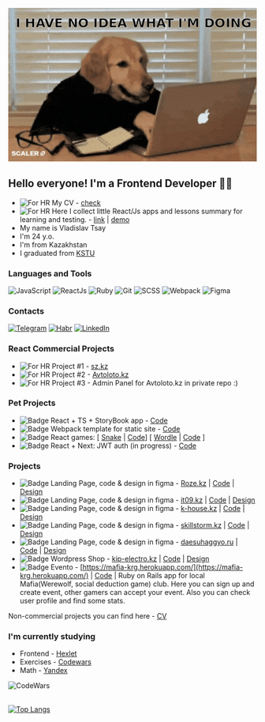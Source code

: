 [![Header](https://github.com/rubyhat/rubyhat/blob/main/assets/giphy.gif)](https://rubyhat.github.io/)

## Hello everyone! I'm a Frontend Developer 👨‍💻

- ![For HR](https://img.shields.io/badge/-For_HR-F08080?style=flat&logo) My CV - [check](https://rubyhat.github.io/)
- ![For HR](https://img.shields.io/badge/-For_Tech_Lead-FFD700?style=flat&logo) Here I collect little React/Js apps and lessons summary for learning and testing. - [link](https://github.com/rubyhat/frontend-pets) | [demo](https://rubyhat.simpleweb.kz/)
- My name is Vladislav Tsay
- I'm 24 y.o.
- I'm from Kazakhstan
- I graduated from [KSTU](https://www.kstu.kz/)

### Languages and Tools

![JavaScript](https://img.shields.io/badge/-JavaScript-778899?style=for-the-badge&logo=javascript)
![ReactJs](https://img.shields.io/badge/-ReactJs-778899?style=for-the-badge&logo=react)
![Ruby](https://img.shields.io/badge/-Ruby-778899?style=for-the-badge&logo=ruby&logoColor=DC143C)
![Git](https://img.shields.io/badge/-Git-778899?style=for-the-badge&logo=git)
![SCSS](https://img.shields.io/badge/-SCSS-778899?style=for-the-badge&logo=sass)
![Webpack](https://img.shields.io/badge/-Webpack-778899?style=for-the-badge&logo=webpack)
![Figma](https://img.shields.io/badge/-Figma-778899?style=for-the-badge&logo=figma)

### Contacts

[![Telegram](https://img.shields.io/badge/-Telegram-778899?style=for-the-badge&logo=telegram)](https://t.me/rubyhat)
[![Habr](https://img.shields.io/badge/-Habr-778899?style=for-the-badge&logo=habr&logoColor=4682B4)](https://career.habr.com/rubyhat)
[![LinkedIn](https://img.shields.io/badge/-LinkedIn-778899?style=for-the-badge&logo=linkedin&logoColor=4682B4)](https://www.linkedin.com/in/vladislav-tsay-2701a720b/)

### React Commercial Projects

- ![For HR](<https://img.shields.io/badge/-(2021_2022)-3CB371?style=flat&logo>) Project #1 - [sz.kz](https://sz.kz)
- ![For HR](<https://img.shields.io/badge/-(2021_2022)-3CB371?style=flat&logo>) Project #2 - [Avtoloto.kz](https://avtoloto.kz)
- ![For HR](<https://img.shields.io/badge/-(2021_2022)-3CB371?style=flat&logo>) Project #3 - Admin Panel for Avtoloto.kz in private repo :)

<!-- What I used in these projects: React Hooks, React Router, React Virtual DOM, axios, -->

### Pet Projects

- ![Badge](https://img.shields.io/badge/-2022-3CB371?style=flat&logo) React + TS + StoryBook app - [Code](https://github.com/rubyhat/rubyhat-ui-kit)
- ![Badge](https://img.shields.io/badge/-2022-3CB371?style=flat&logo) Webpack template for static site - [Code](https://github.com/rubyhat/webpack-template)
- ![Badge](https://img.shields.io/badge/-2022-3CB371?style=flat&logo) React games: [ [Snake](https://rubyhat.simpleweb.kz/snake-game) | [Code](https://github.com/rubyhat/frontend-pets/tree/main/src/Components/Snake)] [ [Wordle](https://rubyhat.simpleweb.kz/wordle-game) | [Code](https://github.com/rubyhat/frontend-pets/tree/main/src/Components/Wordle) ]
- ![Badge](https://img.shields.io/badge/-2022-FFD700?style=flat&logo) React + Next: JWT auth (in progress) - [Code](https://github.com/rubyhat/jwt-react)

### Projects

- ![Badge](https://img.shields.io/badge/-2022-3CB371?style=flat&logo) Landing Page, code & design in figma - [Roze.kz](https://roze.kz) | [Code](https://github.com/rubyhat/roze-landing.git) | [Design](https://www.figma.com/file/IT94zAexg1CcUlpoS0yTWq/Roze?node-id=226%3A2)
- ![Badge](https://img.shields.io/badge/-2020-DC143C?style=flat&logo) Landing Page, code & design in figma - [it09.kz](https://it09.kz) | [Code](https://github.com/rubyhat/itsg/tree/master/src) | [Design](https://www.figma.com/file/ug6IIBOPwIJR4lHLo85xXG/Portfolio?node-id=3%3A2)
- ![Badge](https://img.shields.io/badge/-2020-DC143C?style=flat&logo) Landing Page, code & design in figma - [k-house.kz](https://k-house.kz) | [Code](https://github.com/rubyhat/kokshetau) | [Design](https://www.figma.com/file/ug6IIBOPwIJR4lHLo85xXG/Portfolio?node-id=3%3A778)
- ![Badge](https://img.shields.io/badge/-2020-DC143C?style=flat&logo) Landing Page, code & design in figma - [skillstorm.kz](https://skillstorm.kz) | [Code](https://github.com/rubyhat/skillstorm) | [Design](https://www.figma.com/file/ug6IIBOPwIJR4lHLo85xXG/Portfolio?node-id=0%3A1)
- ![Badge](https://img.shields.io/badge/-2020-DC143C?style=flat&logo) Landing Page, code & design in figma - [daesuhaggyo.ru](https://rubyhat.github.io/projects/korean-school/) | [Code](https://github.com/rubyhat/daesuhaggyo) | [Design](https://www.figma.com/file/ug6IIBOPwIJR4lHLo85xXG/Portfolio?node-id=5%3A2)
- ![Badge](https://img.shields.io/badge/-2020-DC143C?style=flat&logo) Wordpress Shop - [kip-electro.kz](https://kip-electro.kz) | [Code](https://github.com/rubyhat/kip-electro) | [Design](https://www.figma.com/file/ug6IIBOPwIJR4lHLo85xXG/Portfolio?node-id=3%3A1032)
- ![Badge](https://img.shields.io/badge/-2020-DC143C?style=flat&logo) Evento - [https://mafia-krg.herokuapp.com/](https://mafia-krg.herokuapp.com/) | [Code](https://github.com/rubyhat/mafia) | Ruby on Rails app for local Mafia(Werewolf, social deduction game) club. Here you can sign up and create event, other gamers can accept your event. Also you can check user profile and find some stats.

Non-commercial projects you can find here - [CV](https://rubyhat.github.io/)

### I'm currently studying

- Frontend - [Hexlet](https://ru.hexlet.io/programs/frontend)
- Exercises - [Codewars](https://www.codewars.com/users/RubyHat)
- Math - [Yandex](https://practicum.yandex.ru/profile/math-foundations/)

<!-- [![Anurag's GitHub stats](https://github-readme-stats.vercel.app/api?username=rubyhat&count_private=true&show_icons=true&theme=nord)](https://github.com/rubyhat/github-readme-stats) -->

[<img align='left' alt='CodeWars' width='300px' src='https://www.codewars.com/users/RubyHat/badges/large'/>](https://www.codewars.com/users/RubyHat/completed_solutions)

<br />
<br />

[![Top Langs](https://github-readme-stats.vercel.app/api/top-langs/?username=rubyhat&layout=compact&theme=nord)](https://github.com/rubyhat/github-readme-stats)
